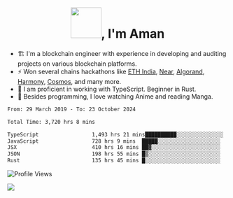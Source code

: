 <h1 align="center"><img src="https://media2.giphy.com/media/v1.Y2lkPTc5MGI3NjExZmx5c2N1N2lkbjg5NnI3ajI2ZXhxZ24yZ3cxcmJibTZrMWZkbjlxaSZlcD12MV9pbnRlcm5hbF9naWZfYnlfaWQmY3Q9Zw/AFdcYElkoNAUE/giphy.webp" width="70">, I'm Aman</h1>

- 🏗️ I'm a blockchain engineer with experience in developing and auditing projects on various blockchain platforms.
- ⚡ Won several chains hackathons like [ETH India](https://devfolio.co/projects/hivm-hybrid-intent-virtual-machine-3ba1), [Near](https://medium.com/encode-club/encode-x-near-hackathon-finale-prizewinners-and-summary-fcf6e409ab07), [Algorand](https://algorand-innovate.hackerearth.com), [Harmony](https://medium.com/harmony-one/winners-of-the-hack-the-horizon-hackathon-ae04f95b71ab), [Cosmos](https://www.hackerearth.com/challenges/hackathon/hackatom-india/), and many more.
- 🌊 I am proficient in working with TypeScript. Beginner in Rust.
- 🍣 Besides programming, I love watching Anime and reading Manga.

<!--START_SECTION:waka-->

```txt
From: 29 March 2019 - To: 23 October 2024

Total Time: 3,720 hrs 8 mins

TypeScript                 1,493 hrs 21 mins██████████░░░░░░░░░░░░░░░   40.14 %
JavaScript                 728 hrs 9 mins  █████░░░░░░░░░░░░░░░░░░░░   19.57 %
JSX                        410 hrs 16 mins ██▓░░░░░░░░░░░░░░░░░░░░░░   11.03 %
JSON                       198 hrs 55 mins █▒░░░░░░░░░░░░░░░░░░░░░░░   05.35 %
Rust                       135 hrs 45 mins █░░░░░░░░░░░░░░░░░░░░░░░░   03.65 %
```

<!--END_SECTION:waka-->

![Profile Views](https://komarev.com/ghpvc/?username=amanraj1608&label=Profile%20views&color=0e75b6&style=flat-square)

![](https://hit.yhype.me/github/profile?user_id=42104907)
